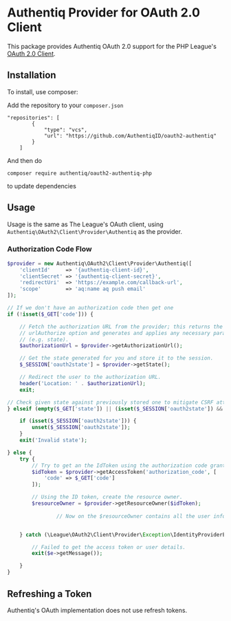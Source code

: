 # Authentiq Provider for OAuth 2.0 Client

This package provides Authentiq OAuth 2.0 support for the PHP League's [OAuth 2.0 Client](https://github.com/thephpleague/oauth2-client).

## Installation

To install, use composer:

Add the repository to your `composer.json`

```
"repositories": [
        {
            "type": "vcs",
            "url": "https://github.com/AuthentiqID/oauth2-authentiq"
        }
    ]
```

And then do  

```
composer require authentiq/oauth2-authentiq-php
```

to update dependencies

## Usage

Usage is the same as The League's OAuth client, using `Authentiq\OAuth2\Client\Provider\Authentiq` as the provider.

### Authorization Code Flow

```php
$provider = new Authentiq\OAuth2\Client\Provider\Authentiq([
    'clientId'     => '{authentiq-client-id}',
    'clientSecret' => '{authentiq-client-secret}',
    'redirectUri'  => 'https://example.com/callback-url',
    'scope'        => 'aq:name aq push email'
]);

// If we don't have an authorization code then get one
if (!isset($_GET['code'])) {

    // Fetch the authorization URL from the provider; this returns the
    // urlAuthorize option and generates and applies any necessary parameters
    // (e.g. state).
    $authorizationUrl = $provider->getAuthorizationUrl();

    // Get the state generated for you and store it to the session.
    $_SESSION['oauth2state'] = $provider->getState();

    // Redirect the user to the authorization URL.
    header('Location: ' . $authorizationUrl);
    exit;

// Check given state against previously stored one to mitigate CSRF attack
} elseif (empty($_GET['state']) || (isset($_SESSION['oauth2state']) && $_GET['state'] !== $_SESSION['oauth2state'])) {

    if (isset($_SESSION['oauth2state'])) {
        unset($_SESSION['oauth2state']);
    }
    exit('Invalid state');

} else {
    try {
        // Try to get an the IdToken using the authorization code grant.
        $idToken = $provider->getAccessToken('authorization_code', [
            'code' => $_GET['code']
        ]);

        // Using the ID token, create the resource owner.
        $resourceOwner = $provider->getResourceOwner($idToken);
                
                // Now on the $resourceOwner contains all the user info you need to create the user, store the unique user id from the sub, present the info you asked for.


    } catch (\League\OAuth2\Client\Provider\Exception\IdentityProviderException $e) {

        // Failed to get the access token or user details.
        exit($e->getMessage());

    }
}
```

## Refreshing a Token

Authentiq's OAuth implementation does not use refresh tokens.
